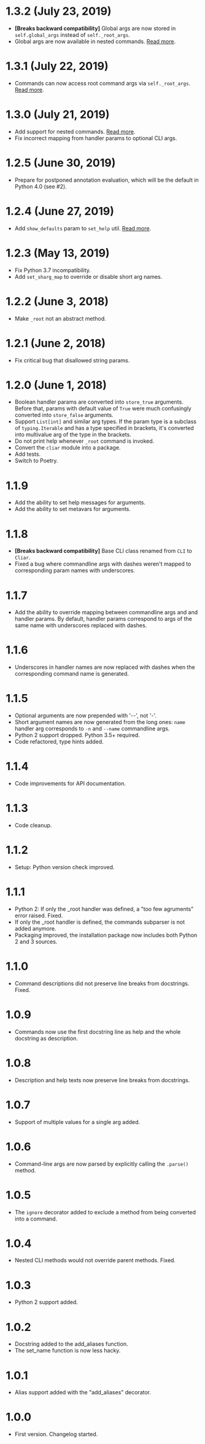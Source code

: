 # 1.3.2 (July 23, 2019)

-   **[Breaks backward compatibility]** Global args are now stored in `self.global_args` instead of `self._root_args`.
-   Global args are now available in nested commands. [Read more](https://moigagoo.github.io/cliar/tutorial/#global-arguments).


# 1.3.1 (July 22, 2019)

-   Commands can now access root command args via `self._root_args`. [Read more](https://moigagoo.github.io/cliar/tutorial/#root-command).


# 1.3.0 (July 21, 2019)

-   Add support for nested commands. [Read more](https://moigagoo.github.io/cliar/tutorial/#nested-commands).
-   Fix incorrect mapping from handler params to optional CLI args.


# 1.2.5 (June 30, 2019)

-   Prepare for postponed annotation evaluation, which will be the default in Python 4.0 (see #2).

# 1.2.4 (June 27, 2019)

-   Add `show_defaults` param to `set_help` util. [Read more](https://moigagoo.github.io/cliar/tutorial/#argument-descriptions).

# 1.2.3 (May 13, 2019)

-   Fix Python 3.7 incompatibility.
-   Add `set_sharg_map` to override or disable short arg names.

# 1.2.2 (June 3, 2018)

-   Make `_root` not an abstract method.

# 1.2.1 (June 2, 2018)

-   Fix critical bug that disallowed string params.

# 1.2.0 (June 1, 2018) 

-   Boolean handler params are converted into `store_true` arguments. Before that, params with default value of `True` were much confusingly converted into `store_false` arguments.
-   Support `List[int]` and similar arg types. If the param type is a subclass of `typing.Iterable` and has a type specified in brackets, it's converted into multivalue arg of the type in the brackets.
-   Do not print help whenever `_root` command is invoked.
-   Convert the `cliar` module into a package.
-   Add tests.
-   Switch to Poetry.

# 1.1.9

-   Add the ability to set help messages for arguments.
-   Add the ability to set metavars for arguments.

# 1.1.8

-   **[Breaks backward compatibility]** Base CLI class renamed from `CLI` to `Cliar`.
-   Fixed a bug where commandline args with dashes weren't mapped to corresponding param names with underscores.

# 1.1.7

-   Add the ability to override mapping between commandline args and and handler params. By default, handler params correspond to args of the same name with underscores replaced with dashes.

# 1.1.6

-   Underscores in handler names are now replaced with dashes when the corresponding command name is generated.

# 1.1.5

-   Optional arguments are now prepended with '--', not '-'.
-   Short argument names are now generated from the long ones: `name` handler arg corresponds to `-n` and `--name` commandline args.
-   Python 2 support dropped. Python 3.5+ required.
-   Code refactored, type hints added.

# 1.1.4

-   Code improvements for API documentation.

# 1.1.3

-   Code cleanup.

# 1.1.2

-   Setup: Python version check improved.

# 1.1.1

-   Python 2: If only the _root handler was defined, a "too few agruments" error raised. Fixed.
-   If only the _root handler is defined, the commands subparser is not added anymore.
-   Packaging improved, the installation package now includes both Python 2 and 3 sources.

# 1.1.0

-   Command descriptions did not preserve line breaks from docstrings. Fixed.

# 1.0.9

-   Commands now use the first docstring line as help and the whole docstring as description.

# 1.0.8

-   Description and help texts now preserve line breaks from docstrings.

# 1.0.7

-   Support of multiple values for a single arg added.

# 1.0.6

-   Command-line args are now parsed by explicitly calling the `.parse()` method.

# 1.0.5

-   The `ignore` decorator added to exclude a method from being converted into a command.

# 1.0.4

-   Nested CLI methods would not override parent methods. Fixed.

# 1.0.3

-   Python 2 support added.

# 1.0.2

-   Docstring added to the add_aliases function.
-   The set_name function is now less hacky.

# 1.0.1

-   Alias support added with the "add_aliases" decorator.

# 1.0.0

-   First version. Changelog started.
